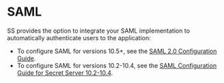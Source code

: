 [title]: # (SAML)
[tags]: # (SAML, Authentication, Credentials)
[priority]: # (1000)
[redirect]: # "SAMLWPFauth"

# SAML

SS provides the option to integrate your SAML implementation to automatically authenticate users to the application:

- To configure SAML for versions 10.5+, see the [SAML 2.0 Configuration Guide](../configuring-saml-sso/index.md).
- To configure SAML for versions 10.2-10.4, see the [SAML Configuration Guide for Secret Server 10.2-10.4](https://updates.thycotic.net/secretserver/documents/SS_SAMLConfiguration.pdf).
